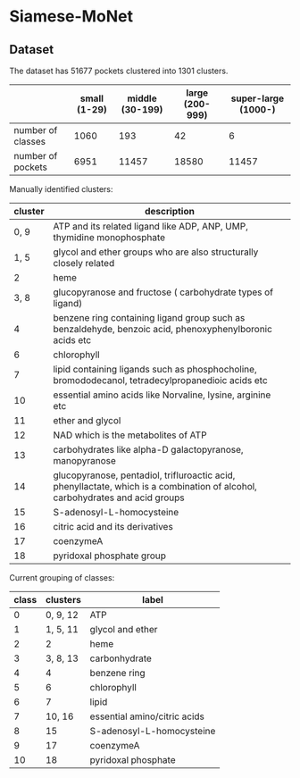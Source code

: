 # Siamese-MoNet

## Dataset
The dataset has 51677 pockets clustered into 1301 clusters.    

|  | small (1-29) | middle (30-199) | large (200-999)| super-large (1000-)|   
| --- | --- | --- | --- | --- |      
| number of classes | 1060 | 193 | 42 | 6 |   
| number of pockets | 6951 | 11457 | 18580 | 11457 |   

Manually identified clusters:   

| cluster | description |   
| --- | --- |
| 0, 9 | ATP and its related ligand like ADP, ANP, UMP, thymidine monophosphate |
| 1, 5 | glycol and ether groups who are also structurally closely related |
| 2 | heme | 
| 3, 8 | glucopyranose and fructose ( carbohydrate types of ligand) |
| 4 | benzene ring containing ligand group such as benzaldehyde, benzoic acid, phenoxyphenylboronic acids etc |
| 6 | chlorophyll |
| 7 | lipid containing ligands such as phosphocholine, bromododecanol, tetradecylpropanedioic acids etc |
| 10 | essential amino acids like Norvaline, lysine, arginine etc | 
| 11 | ether and glycol |
| 12 | NAD which is the metabolites of ATP | 
| 13 | carbohydrates like alpha-D galactopyranose, manopyranose |
| 14 | glucopyranose, pentadiol, trifluroactic acid, phenyllactate, which is a combination of alcohol, carbohydrates and acid groups |
| 15 | S-adenosyl-L-homocysteine |
| 16 | citric acid and its derivatives |
| 17 | coenzymeA |
| 18 | pyridoxal phosphate group |

Current grouping of classes:   

| class | clusters | label |
| --- | --- | --- |
| 0 | 0, 9, 12 | ATP |
| 1 | 1, 5, 11 | glycol and ether |
| 2 | 2 | heme |
| 3 | 3, 8, 13 | carbonhydrate |
| 4 | 4 | benzene ring |
| 5 | 6 | chlorophyll |   
| 6 | 7 | lipid |
| 7 | 10, 16 | essential amino/citric acids |   
| 8 | 15 | S-adenosyl-L-homocysteine |
| 9 | 17 | coenzymeA |
| 10 | 18 | pyridoxal phosphate |   















